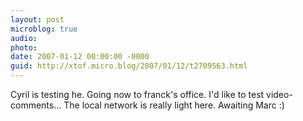 ```yaml
---
layout: post
microblog: true
audio: 
photo: 
date: 2007-01-12 00:00:00 -0000
guid: http://xtof.micro.blog/2007/01/12/t2709563.html
---
```

Cyril is testing he. Going now to franck's office. I'd like to test video-comments... The local network is really light here. Awaiting Marc :)
